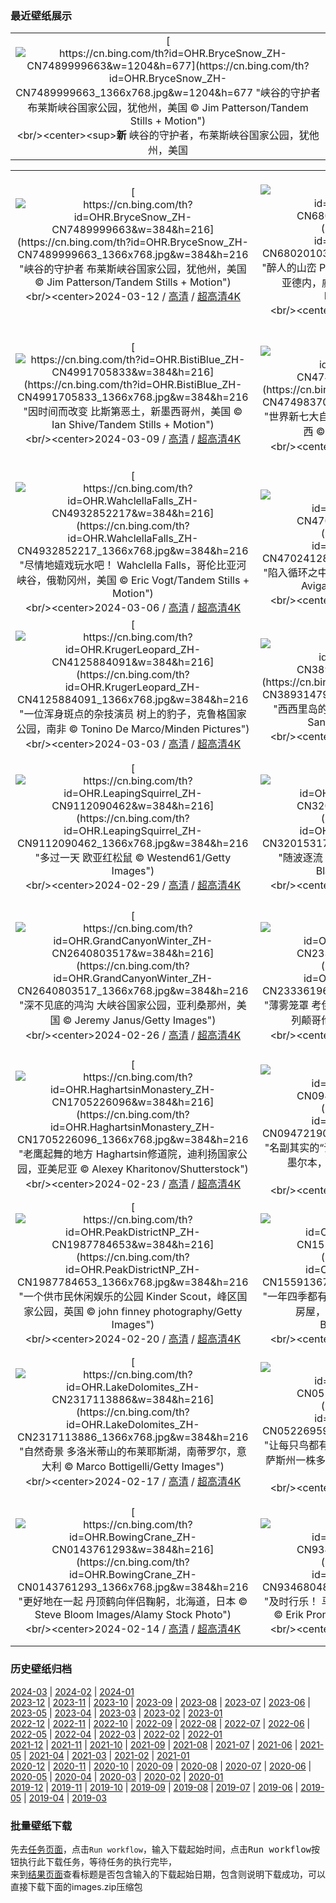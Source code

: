 ### 最近壁纸展示
||
|:---:|
|[![https://cn.bing.com/th?id=OHR.BryceSnow_ZH-CN7489999663&w=1204&h=677](https://cn.bing.com/th?id=OHR.BryceSnow_ZH-CN7489999663_1366x768.jpg&w=1204&h=677 "峡谷的守护者&#10;布莱斯峡谷国家公园，犹他州，美国&#10;© Jim Patterson/Tandem Stills + Motion")](https://cn.bing.com/search?q=%e5%b8%83%e8%8e%b1%e6%96%af%e5%b3%a1%e8%b0%b7%e5%9b%bd%e5%ae%b6%e5%85%ac%e5%9b%ad&form=hpcapt&mkt=zh-cn&filters=HpDate:"20240311_1600")<br/><center><sup>**新**</sup>&nbsp;峡谷的守护者，布莱斯峡谷国家公园，犹他州，美国<center/>|

||||
|:---:|:---:|:---:|
|[![https://cn.bing.com/th?id=OHR.BryceSnow_ZH-CN7489999663&w=384&h=216](https://cn.bing.com/th?id=OHR.BryceSnow_ZH-CN7489999663_1366x768.jpg&w=384&h=216 "峡谷的守护者&#10;布莱斯峡谷国家公园，犹他州，美国&#10;© Jim Patterson/Tandem Stills + Motion")](https://cn.bing.com/search?q=%e5%b8%83%e8%8e%b1%e6%96%af%e5%b3%a1%e8%b0%b7%e5%9b%bd%e5%ae%b6%e5%85%ac%e5%9b%ad&form=hpcapt&mkt=zh-cn&filters=HpDate:"20240311_1600")<br/><center>2024-03-12 / [高清](https://cn.bing.com/th?id=OHR.BryceSnow_ZH-CN7489999663_1920x1200.jpg&w=1920&h=1200) / [超高清4K](https://cn.bing.com/th?id=OHR.BryceSnow_ZH-CN7489999663_UHD.jpg&w=3840&h=2160)<center/>|[![https://cn.bing.com/th?id=OHR.ProseccoItaly_ZH-CN6802010344&w=384&h=216](https://cn.bing.com/th?id=OHR.ProseccoItaly_ZH-CN6802010344_1366x768.jpg&w=384&h=216 "醉人的山峦&#10;Prosecco山丘，科内利亚诺和瓦尔多比亚德内，威内托大区，意大利&#10;© Richard T. Nowitz/Getty Images")](https://cn.bing.com/search?q=%e5%a8%81%e5%86%85%e6%89%98%e5%a4%a7%e5%8c%ba&form=hpcapt&mkt=zh-cn&filters=HpDate:"20240310_1600")<br/><center>2024-03-11 / [高清](https://cn.bing.com/th?id=OHR.ProseccoItaly_ZH-CN6802010344_1920x1200.jpg&w=1920&h=1200) / [超高清4K](https://cn.bing.com/th?id=OHR.ProseccoItaly_ZH-CN6802010344_UHD.jpg&w=3840&h=2160)<center/>|[![https://cn.bing.com/th?id=OHR.BeaumontClock_ZH-CN5288086713&w=384&h=216](https://cn.bing.com/th?id=OHR.BeaumontClock_ZH-CN5288086713_1366x768.jpg&w=384&h=216 "是时候调整时间了&#10;圣哈辛托大厦的机械钟，博蒙特，美国德克萨斯州&#10;© Richard T. Nowitz/Getty Images")](https://cn.bing.com/search?q=%e5%a4%8f%e4%bb%a4%e6%97%b6&form=hpcapt&mkt=zh-cn&filters=HpDate:"20240309_1600")<br/><center>2024-03-10 / [高清](https://cn.bing.com/th?id=OHR.BeaumontClock_ZH-CN5288086713_1920x1200.jpg&w=1920&h=1200) / [超高清4K](https://cn.bing.com/th?id=OHR.BeaumontClock_ZH-CN5288086713_UHD.jpg&w=3840&h=2160)<center/>|
|[![https://cn.bing.com/th?id=OHR.BistiBlue_ZH-CN4991705833&w=384&h=216](https://cn.bing.com/th?id=OHR.BistiBlue_ZH-CN4991705833_1366x768.jpg&w=384&h=216 "因时间而改变&#10;比斯第恶土，新墨西哥州，美国&#10;© Ian Shive/Tandem Stills + Motion")](https://cn.bing.com/search?q=%e6%96%b0%e5%a2%a8%e8%a5%bf%e5%93%a5%e5%b7%9e%e6%af%94%e6%96%af%e7%ac%ac%e6%81%b6%e5%9c%9f&form=hpcapt&mkt=zh-cn&filters=HpDate:"20240308_1600")<br/><center>2024-03-09 / [高清](https://cn.bing.com/th?id=OHR.BistiBlue_ZH-CN4991705833_1920x1200.jpg&w=1920&h=1200) / [超高清4K](https://cn.bing.com/th?id=OHR.BistiBlue_ZH-CN4991705833_UHD.jpg&w=3840&h=2160)<center/>|[![https://cn.bing.com/th?id=OHR.IguazuFalls_ZH-CN4749837052&w=384&h=216](https://cn.bing.com/th?id=OHR.IguazuFalls_ZH-CN4749837052_1366x768.jpg&w=384&h=216 "世界新七大自然奇观之一&#10;伊瓜苏大瀑布鸟瞰图，巴西&#10;© Nido Huebl/Shutterstock")](https://cn.bing.com/search?q=%e4%bc%8a%e7%93%9c%e8%8b%8f%e5%a4%a7%e7%80%91%e5%b8%83&form=hpcapt&mkt=zh-cn&filters=HpDate:"20240307_1600")<br/><center>2024-03-08 / [高清](https://cn.bing.com/th?id=OHR.IguazuFalls_ZH-CN4749837052_1920x1200.jpg&w=1920&h=1200) / [超高清4K](https://cn.bing.com/th?id=OHR.IguazuFalls_ZH-CN4749837052_UHD.jpg&w=3840&h=2160)<center/>|[![https://cn.bing.com/th?id=OHR.TarragonaSpain_ZH-CN5488361711&w=384&h=216](https://cn.bing.com/th?id=OHR.TarragonaSpain_ZH-CN5488361711_1366x768.jpg&w=384&h=216 "攀登新的高峰&#10;Roques de Benet，埃尔斯港自然公园，加泰罗尼亚，西班牙&#10;© Sergi Boixader/Alamy Stock Photo")](https://cn.bing.com/search?q=%e8%a5%bf%e7%8f%ad%e7%89%99%e5%8a%a0%e6%b3%b0%e7%bd%97%e5%b0%bc%e4%ba%9a&form=hpcapt&mkt=zh-cn&filters=HpDate:"20240306_1600")<br/><center>2024-03-07 / [高清](https://cn.bing.com/th?id=OHR.TarragonaSpain_ZH-CN5488361711_1920x1200.jpg&w=1920&h=1200) / [超高清4K](https://cn.bing.com/th?id=OHR.TarragonaSpain_ZH-CN5488361711_UHD.jpg&w=3840&h=2160)<center/>|
|[![https://cn.bing.com/th?id=OHR.WahclellaFalls_ZH-CN4932852217&w=384&h=216](https://cn.bing.com/th?id=OHR.WahclellaFalls_ZH-CN4932852217_1366x768.jpg&w=384&h=216 "尽情地嬉戏玩水吧！&#10;Wahclella Falls，哥伦比亚河峡谷，俄勒冈州，美国&#10;© Eric Vogt/Tandem Stills + Motion")](https://cn.bing.com/search?q=%e4%bf%84%e5%8b%92%e5%86%88%e5%b7%9eWahclella+Falls&form=hpcapt&mkt=zh-cn&filters=HpDate:"20240305_1600")<br/><center>2024-03-06 / [高清](https://cn.bing.com/th?id=OHR.WahclellaFalls_ZH-CN4932852217_1920x1200.jpg&w=1920&h=1200) / [超高清4K](https://cn.bing.com/th?id=OHR.WahclellaFalls_ZH-CN4932852217_UHD.jpg&w=3840&h=2160)<center/>|[![https://cn.bing.com/th?id=OHR.BangkokCircle_ZH-CN4702412806&w=384&h=216](https://cn.bing.com/th?id=OHR.BangkokCircle_ZH-CN4702412806_1366x768.jpg&w=384&h=216 "陷入循环之中？&#10;曼谷的交通圈和高速公路，泰国&#10;© Avigator Fortuner/Shutterstock")](https://cn.bing.com/search?q=%e6%9b%bc%e8%b0%b7&form=hpcapt&mkt=zh-cn&filters=HpDate:"20240304_1600")<br/><center>2024-03-05 / [高清](https://cn.bing.com/th?id=OHR.BangkokCircle_ZH-CN4702412806_1920x1200.jpg&w=1920&h=1200) / [超高清4K](https://cn.bing.com/th?id=OHR.BangkokCircle_ZH-CN4702412806_UHD.jpg&w=3840&h=2160)<center/>|[![https://cn.bing.com/th?id=OHR.ArenalCostaRica_ZH-CN4466297855&w=384&h=216](https://cn.bing.com/th?id=OHR.ArenalCostaRica_ZH-CN4466297855_1366x768.jpg&w=384&h=216 "睡美人&#10;从蒙特维多看到的阿雷纳尔火山,哥斯达黎加&#10;© Lukas Bischoff/Getty Images")](https://cn.bing.com/search?q=%e9%98%bf%e9%9b%b7%e7%ba%b3%e5%b0%94%e7%81%ab%e5%b1%b1&form=hpcapt&mkt=zh-cn&filters=HpDate:"20240303_1600")<br/><center>2024-03-04 / [高清](https://cn.bing.com/th?id=OHR.ArenalCostaRica_ZH-CN4466297855_1920x1200.jpg&w=1920&h=1200) / [超高清4K](https://cn.bing.com/th?id=OHR.ArenalCostaRica_ZH-CN4466297855_UHD.jpg&w=3840&h=2160)<center/>|
|[![https://cn.bing.com/th?id=OHR.KrugerLeopard_ZH-CN4125884091&w=384&h=216](https://cn.bing.com/th?id=OHR.KrugerLeopard_ZH-CN4125884091_1366x768.jpg&w=384&h=216 "一位浑身斑点的杂技演员&#10;树上的豹子，克鲁格国家公园，南非&#10;© Tonino De Marco/Minden Pictures")](https://cn.bing.com/search?q=%e4%b8%96%e7%95%8c%e9%87%8e%e7%94%9f%e5%8a%a8%e7%89%a9%e6%97%a5&form=hpcapt&mkt=zh-cn&filters=HpDate:"20240302_1600")<br/><center>2024-03-03 / [高清](https://cn.bing.com/th?id=OHR.KrugerLeopard_ZH-CN4125884091_1920x1200.jpg&w=1920&h=1200) / [超高清4K](https://cn.bing.com/th?id=OHR.KrugerLeopard_ZH-CN4125884091_UHD.jpg&w=3840&h=2160)<center/>|[![https://cn.bing.com/th?id=OHR.ModicaItaly_ZH-CN3893147952&w=384&h=216](https://cn.bing.com/th?id=OHR.ModicaItaly_ZH-CN3893147952_1366x768.jpg&w=384&h=216 "西西里岛的风光&#10;莫迪卡，西西里岛，意大利&#10;© Sandro Bisaro/Getty Images")](https://cn.bing.com/search?q=%e8%8e%ab%e8%bf%aa%e5%8d%a1&form=hpcapt&mkt=zh-cn&filters=HpDate:"20240301_1600")<br/><center>2024-03-02 / [高清](https://cn.bing.com/th?id=OHR.ModicaItaly_ZH-CN3893147952_1920x1200.jpg&w=1920&h=1200) / [超高清4K](https://cn.bing.com/th?id=OHR.ModicaItaly_ZH-CN3893147952_UHD.jpg&w=3840&h=2160)<center/>|[![https://cn.bing.com/th?id=OHR.Schmetterlingswiese_ZH-CN3740804088&w=384&h=216](https://cn.bing.com/th?id=OHR.Schmetterlingswiese_ZH-CN3740804088_1366x768.jpg&w=384&h=216 "蝶舞翩跹&#10;德国草地上的蝴蝶&#10;© Albert Fertl/Getty Images")](https://cn.bing.com/search?q=%e8%9d%b4%e8%9d%b6&form=hpcapt&mkt=zh-cn&filters=HpDate:"20240229_1600")<br/><center>2024-03-01 / [高清](https://cn.bing.com/th?id=OHR.Schmetterlingswiese_ZH-CN3740804088_1920x1200.jpg&w=1920&h=1200) / [超高清4K](https://cn.bing.com/th?id=OHR.Schmetterlingswiese_ZH-CN3740804088_UHD.jpg&w=3840&h=2160)<center/>|
|[![https://cn.bing.com/th?id=OHR.LeapingSquirrel_ZH-CN9112090462&w=384&h=216](https://cn.bing.com/th?id=OHR.LeapingSquirrel_ZH-CN9112090462_1366x768.jpg&w=384&h=216 "多过一天&#10;欧亚红松鼠&#10;© Westend61/Getty Images")](https://cn.bing.com/search?q=%e6%ac%a7%e4%ba%9a%e7%ba%a2%e6%9d%be%e9%bc%a0&form=hpcapt&mkt=zh-cn&filters=HpDate:"20240228_1600")<br/><center>2024-02-29 / [高清](https://cn.bing.com/th?id=OHR.LeapingSquirrel_ZH-CN9112090462_1920x1200.jpg&w=1920&h=1200) / [超高清4K](https://cn.bing.com/th?id=OHR.LeapingSquirrel_ZH-CN9112090462_UHD.jpg&w=3840&h=2160)<center/>|[![https://cn.bing.com/th?id=OHR.BamburghCastleUK_ZH-CN3201531782&w=384&h=216](https://cn.bing.com/th?id=OHR.BamburghCastleUK_ZH-CN3201531782_1366x768.jpg&w=384&h=216 "随波逐流&#10;班堡城堡，诺森伯兰郡，英格兰&#10;© Blackbeck/Getty Images")](https://cn.bing.com/search?q=%e7%8f%ad%e5%a0%a1%e5%9f%8e%e5%a0%a1+%e8%af%ba%e6%a3%ae%e4%bc%af%e5%85%b0%e9%83%a1&form=hpcapt&mkt=zh-cn&filters=HpDate:"20240227_1600")<br/><center>2024-02-28 / [高清](https://cn.bing.com/th?id=OHR.BamburghCastleUK_ZH-CN3201531782_1920x1200.jpg&w=1920&h=1200) / [超高清4K](https://cn.bing.com/th?id=OHR.BamburghCastleUK_ZH-CN3201531782_UHD.jpg&w=3840&h=2160)<center/>|[![https://cn.bing.com/th?id=OHR.PolarBearCubs_ZH-CN2913942257&w=384&h=216](https://cn.bing.com/th?id=OHR.PolarBearCubs_ZH-CN2913942257_1366x768.jpg&w=384&h=216 "在冰天雪地里玩耍&#10;玩耍的北极熊幼崽，卡克托维克，阿拉斯加州，美国&#10;© Piriya Photography/Getty Images")](https://cn.bing.com/search?q=%e5%8c%97%e6%9e%81%e7%86%8a&form=hpcapt&mkt=zh-cn&filters=HpDate:"20240226_1600")<br/><center>2024-02-27 / [高清](https://cn.bing.com/th?id=OHR.PolarBearCubs_ZH-CN2913942257_1920x1200.jpg&w=1920&h=1200) / [超高清4K](https://cn.bing.com/th?id=OHR.PolarBearCubs_ZH-CN2913942257_UHD.jpg&w=3840&h=2160)<center/>|
|[![https://cn.bing.com/th?id=OHR.GrandCanyonWinter_ZH-CN2640803517&w=384&h=216](https://cn.bing.com/th?id=OHR.GrandCanyonWinter_ZH-CN2640803517_1366x768.jpg&w=384&h=216 "深不见底的鸿沟&#10;大峡谷国家公园，亚利桑那州，美国&#10;© Jeremy Janus/Getty Images")](https://cn.bing.com/search?q=%e5%a4%a7%e5%b3%a1%e8%b0%b7%e5%9b%bd%e5%ae%b6%e5%85%ac%e5%9b%ad&form=hpcapt&mkt=zh-cn&filters=HpDate:"20240225_1600")<br/><center>2024-02-26 / [高清](https://cn.bing.com/th?id=OHR.GrandCanyonWinter_ZH-CN2640803517_1920x1200.jpg&w=1920&h=1200) / [超高清4K](https://cn.bing.com/th?id=OHR.GrandCanyonWinter_ZH-CN2640803517_UHD.jpg&w=3840&h=2160)<center/>|[![https://cn.bing.com/th?id=OHR.MtPrevostDuncan_ZH-CN2333619635&w=384&h=216](https://cn.bing.com/th?id=OHR.MtPrevostDuncan_ZH-CN2333619635_1366x768.jpg&w=384&h=216 "薄雾笼罩&#10;考伊琴山谷的薄雾，温哥华岛，加拿大不列颠哥伦比亚省&#10;© Kevin Oke/Alamy")](https://cn.bing.com/search?q=%e8%80%83%e4%bc%8a%e7%90%b4%e5%b1%b1%e8%b0%b7&form=hpcapt&mkt=zh-cn&filters=HpDate:"20240224_1600")<br/><center>2024-02-25 / [高清](https://cn.bing.com/th?id=OHR.MtPrevostDuncan_ZH-CN2333619635_1920x1200.jpg&w=1920&h=1200) / [超高清4K](https://cn.bing.com/th?id=OHR.MtPrevostDuncan_ZH-CN2333619635_UHD.jpg&w=3840&h=2160)<center/>|[![https://cn.bing.com/th?id=OHR.LaternFestival2024_ZH-CN8050981828&w=384&h=216](https://cn.bing.com/th?id=OHR.LaternFestival2024_ZH-CN8050981828_1366x768.jpg&w=384&h=216 "点亮一盏明灯，愿您万事顺意！&#10;锦里街上悬挂的红色中国灯笼，成都，中国四川省&#10;© Philippe LEJEANVRE/Getty images")](https://cn.bing.com/search?q=%e5%85%83%e5%ae%b5%e8%8a%82&form=hpcapt&mkt=zh-cn&filters=HpDate:"20240223_1600")<br/><center>2024-02-24 / [高清](https://cn.bing.com/th?id=OHR.LaternFestival2024_ZH-CN8050981828_1920x1200.jpg&w=1920&h=1200) / [超高清](https://cn.bing.com/th?id=OHR.LaternFestival2024_ZH-CN8050981828_UHD.jpg)<center/>|
|[![https://cn.bing.com/th?id=OHR.HaghartsinMonastery_ZH-CN1705226096&w=384&h=216](https://cn.bing.com/th?id=OHR.HaghartsinMonastery_ZH-CN1705226096_1366x768.jpg&w=384&h=216 "老鹰起舞的地方&#10;Haghartsin修道院，迪利扬国家公园，亚美尼亚&#10;© Alexey Kharitonov/Shutterstock")](https://cn.bing.com/search?q=%e8%bf%aa%e5%88%a9%e6%89%ac%e5%9b%bd%e5%ae%b6%e5%85%ac%e5%9b%ad&form=hpcapt&mkt=zh-cn&filters=HpDate:"20240222_1600")<br/><center>2024-02-23 / [高清](https://cn.bing.com/th?id=OHR.HaghartsinMonastery_ZH-CN1705226096_1920x1200.jpg&w=1920&h=1200) / [超高清4K](https://cn.bing.com/th?id=OHR.HaghartsinMonastery_ZH-CN1705226096_UHD.jpg&w=3840&h=2160)<center/>|[![https://cn.bing.com/th?id=OHR.BrightonBoxes_ZH-CN0947219018&w=384&h=216](https://cn.bing.com/th?id=OHR.BrightonBoxes_ZH-CN0947219018_1366x768.jpg&w=384&h=216 "名副其实的“调色板盒子”&#10;布莱顿海滩的彩虹小屋，墨尔本，维多利亚州，澳大利亚&#10;© Prasit photo/Getty Images")](https://cn.bing.com/search?q=%e5%b8%83%e8%8e%b1%e9%a1%bf%e6%b5%b7%e6%bb%a9%e7%9a%84%e5%bd%a9%e8%99%b9%e5%b0%8f%e5%b1%8b&form=hpcapt&mkt=zh-cn&filters=HpDate:"20240221_1600")<br/><center>2024-02-22 / [高清](https://cn.bing.com/th?id=OHR.BrightonBoxes_ZH-CN0947219018_1920x1200.jpg&w=1920&h=1200) / [超高清4K](https://cn.bing.com/th?id=OHR.BrightonBoxes_ZH-CN0947219018_UHD.jpg&w=3840&h=2160)<center/>|[![https://cn.bing.com/th?id=OHR.YosemiteFirefall_ZH-CN2236242565&w=384&h=216](https://cn.bing.com/th?id=OHR.YosemiteFirefall_ZH-CN2236242565_1366x768.jpg&w=384&h=216 "一个天然的矛盾体&#10;火瀑布，优胜美地国家公园，加利福尼亚州，美国&#10;© Gregory B Cuvelier/Shutterstock")](https://cn.bing.com/search?q=%e7%81%ab%e7%80%91%e5%b8%83&form=hpcapt&mkt=zh-cn&filters=HpDate:"20240220_1600")<br/><center>2024-02-21 / [高清](https://cn.bing.com/th?id=OHR.YosemiteFirefall_ZH-CN2236242565_1920x1200.jpg&w=1920&h=1200) / [超高清4K](https://cn.bing.com/th?id=OHR.YosemiteFirefall_ZH-CN2236242565_UHD.jpg&w=3840&h=2160)<center/>|
|[![https://cn.bing.com/th?id=OHR.PeakDistrictNP_ZH-CN1987784653&w=384&h=216](https://cn.bing.com/th?id=OHR.PeakDistrictNP_ZH-CN1987784653_1366x768.jpg&w=384&h=216 "一个供市民休闲娱乐的公园&#10;Kinder Scout，峰区国家公园，英国&#10;© john finney photography/Getty Images")](https://cn.bing.com/search?q=%e5%b3%b0%e5%8c%ba%e5%9b%bd%e5%ae%b6%e5%85%ac%e5%9b%ad&form=hpcapt&mkt=zh-cn&filters=HpDate:"20240219_1600")<br/><center>2024-02-20 / [高清](https://cn.bing.com/th?id=OHR.PeakDistrictNP_ZH-CN1987784653_1920x1200.jpg&w=1920&h=1200) / [超高清4K](https://cn.bing.com/th?id=OHR.PeakDistrictNP_ZH-CN1987784653_UHD.jpg&w=3840&h=2160)<center/>|[![https://cn.bing.com/th?id=OHR.CarnavalTenerife_ZH-CN1559136778&w=384&h=216](https://cn.bing.com/th?id=OHR.CarnavalTenerife_ZH-CN1559136778_1366x768.jpg&w=384&h=216 "一年四季都有鲜艳的色彩!&#10;鸟瞰克鲁斯港色彩斑斓的房屋，特内里费岛，西班牙&#10;© Marco Bottigelli/Getty Images")](https://cn.bing.com/search?q=%e5%85%8b%e9%b2%81%e6%96%af%e6%b8%af&form=hpcapt&mkt=zh-cn&filters=HpDate:"20240218_1600")<br/><center>2024-02-19 / [高清](https://cn.bing.com/th?id=OHR.CarnavalTenerife_ZH-CN1559136778_1920x1200.jpg&w=1920&h=1200) / [超高清4K](https://cn.bing.com/th?id=OHR.CarnavalTenerife_ZH-CN1559136778_UHD.jpg&w=3840&h=2160)<center/>|[![https://cn.bing.com/th?id=OHR.DominicaWhales_ZH-CN1293650397&w=384&h=216](https://cn.bing.com/th?id=OHR.DominicaWhales_ZH-CN1293650397_1366x768.jpg&w=384&h=216 "来一口新鲜空气&#10;抹香鲸浮出水面，多米尼克&#10;© Franco Banfi/Minden Pictures")](https://cn.bing.com/search?q=%e6%8a%b9%e9%a6%99%e9%b2%b8&form=hpcapt&mkt=zh-cn&filters=HpDate:"20240217_1600")<br/><center>2024-02-18 / [高清](https://cn.bing.com/th?id=OHR.DominicaWhales_ZH-CN1293650397_1920x1200.jpg&w=1920&h=1200) / [超高清4K](https://cn.bing.com/th?id=OHR.DominicaWhales_ZH-CN1293650397_UHD.jpg&w=3840&h=2160)<center/>|
|[![https://cn.bing.com/th?id=OHR.LakeDolomites_ZH-CN2317113886&w=384&h=216](https://cn.bing.com/th?id=OHR.LakeDolomites_ZH-CN2317113886_1366x768.jpg&w=384&h=216 "自然奇景&#10;多洛米蒂山的布莱耶斯湖，南蒂罗尔，意大利&#10;© Marco Bottigelli/Getty Images")](https://cn.bing.com/search?q=%e5%b8%83%e8%8e%b1%e8%80%b6%e6%96%af%e6%b9%96&form=hpcapt&mkt=zh-cn&filters=HpDate:"20240216_1600")<br/><center>2024-02-17 / [高清](https://cn.bing.com/th?id=OHR.LakeDolomites_ZH-CN2317113886_1920x1200.jpg&w=1920&h=1200) / [超高清4K](https://cn.bing.com/th?id=OHR.LakeDolomites_ZH-CN2317113886_UHD.jpg&w=3840&h=2160)<center/>|[![https://cn.bing.com/th?id=OHR.BackyardBird_ZH-CN0522695977&w=384&h=216](https://cn.bing.com/th?id=OHR.BackyardBird_ZH-CN0522695977_1366x768.jpg&w=384&h=216 "让每只鸟都有价值&#10;一只雌性灰额主红雀栖息在德克萨斯州一株多刺仙人掌上，美国&#10;© outtakes/Getty Images")](https://cn.bing.com/search?q=%e7%81%b0%e9%a2%9d%e4%b8%bb%e7%ba%a2%e9%9b%80&form=hpcapt&mkt=zh-cn&filters=HpDate:"20240215_1600")<br/><center>2024-02-16 / [高清](https://cn.bing.com/th?id=OHR.BackyardBird_ZH-CN0522695977_1920x1200.jpg&w=1920&h=1200) / [超高清4K](https://cn.bing.com/th?id=OHR.BackyardBird_ZH-CN0522695977_UHD.jpg&w=3840&h=2160)<center/>|[![https://cn.bing.com/th?id=OHR.HippopotamusDay_ZH-CN0518367336&w=384&h=216](https://cn.bing.com/th?id=OHR.HippopotamusDay_ZH-CN0518367336_1366x768.jpg&w=384&h=216 "河马日快乐！&#10;河马妈妈和小河马，南卢安瓜国家公园，赞比亚&#10;© Nature Picture Library/Alamy Stock Photo")](https://cn.bing.com/search?q=%e6%b2%b3%e9%a9%ac&form=hpcapt&mkt=zh-cn&filters=HpDate:"20240214_1600")<br/><center>2024-02-15 / [高清](https://cn.bing.com/th?id=OHR.HippopotamusDay_ZH-CN0518367336_1920x1200.jpg&w=1920&h=1200) / [超高清4K](https://cn.bing.com/th?id=OHR.HippopotamusDay_ZH-CN0518367336_UHD.jpg&w=3840&h=2160)<center/>|
|[![https://cn.bing.com/th?id=OHR.BowingCrane_ZH-CN0143761293&w=384&h=216](https://cn.bing.com/th?id=OHR.BowingCrane_ZH-CN0143761293_1366x768.jpg&w=384&h=216 "更好地在一起&#10;丹顶鹤向伴侣鞠躬，北海道，日本&#10;© Steve Bloom Images/Alamy Stock Photo")](https://cn.bing.com/search?q=%e6%83%85%e4%ba%ba%e8%8a%82&form=hpcapt&mkt=zh-cn&filters=HpDate:"20240213_1600")<br/><center>2024-02-14 / [高清](https://cn.bing.com/th?id=OHR.BowingCrane_ZH-CN0143761293_1920x1200.jpg&w=1920&h=1200) / [超高清4K](https://cn.bing.com/th?id=OHR.BowingCrane_ZH-CN0143761293_UHD.jpg&w=3840&h=2160)<center/>|[![https://cn.bing.com/th?id=OHR.MarignyBeads_ZH-CN9346804869&w=384&h=216](https://cn.bing.com/th?id=OHR.MarignyBeads_ZH-CN9346804869_1366x768.jpg&w=384&h=216 "及时行乐！&#10;马里尼的狂欢节彩珠，新奥尔良，美国&#10;© Erik Pronske Photography/Getty Images")](https://cn.bing.com/search?q=%e9%a9%ac%e8%92%82%c2%b7%e6%a0%bc%e6%8b%89%e6%96%af%e7%8b%82%e6%ac%a2%e8%8a%82&form=hpcapt&mkt=zh-cn&filters=HpDate:"20240212_1600")<br/><center>2024-02-13 / [高清](https://cn.bing.com/th?id=OHR.MarignyBeads_ZH-CN9346804869_1920x1200.jpg&w=1920&h=1200) / [超高清4K](https://cn.bing.com/th?id=OHR.MarignyBeads_ZH-CN9346804869_UHD.jpg&w=3840&h=2160)<center/>|[![https://cn.bing.com/th?id=OHR.GiantTortoise_ZH-CN9220903689&w=384&h=216](https://cn.bing.com/th?id=OHR.GiantTortoise_ZH-CN9220903689_1366x768.jpg&w=384&h=216 "甜蜜的火山家园&#10;阿尔塞多火山象龟, 伊莎贝拉岛, 加拉帕戈斯群岛，厄瓜多尔&#10;© Tui De Roy/Minden Pictures")](https://cn.bing.com/search?q=%e5%8a%a0%e6%8b%89%e5%b8%95%e6%88%88%e6%96%af%e7%be%a4%e5%b2%9b&form=hpcapt&mkt=zh-cn&filters=HpDate:"20240211_1600")<br/><center>2024-02-12 / [高清](https://cn.bing.com/th?id=OHR.GiantTortoise_ZH-CN9220903689_1920x1200.jpg&w=1920&h=1200) / [超高清4K](https://cn.bing.com/th?id=OHR.GiantTortoise_ZH-CN9220903689_UHD.jpg&w=3840&h=2160)<center/>|


### 历史壁纸归档
[2024-03](views/2024/2024-03.md) | [2024-02](views/2024/2024-02.md) | [2024-01](views/2024/2024-01.md)  
[2023-12](views/2023/2023-12.md) | [2023-11](views/2023/2023-11.md) | [2023-10](views/2023/2023-10.md) | [2023-09](views/2023/2023-09.md) | [2023-08](views/2023/2023-08.md) | [2023-07](views/2023/2023-07.md) | [2023-06](views/2023/2023-06.md) | [2023-05](views/2023/2023-05.md) | [2023-04](views/2023/2023-04.md) | [2023-03](views/2023/2023-03.md) | [2023-02](views/2023/2023-02.md) | [2023-01](views/2023/2023-01.md)  
[2022-12](views/2022/2022-12.md) | [2022-11](views/2022/2022-11.md) | [2022-10](views/2022/2022-10.md) | [2022-09](views/2022/2022-09.md) | [2022-08](views/2022/2022-08.md) | [2022-07](views/2022/2022-07.md) | [2022-06](views/2022/2022-06.md) | [2022-05](views/2022/2022-05.md) | [2022-04](views/2022/2022-04.md) | [2022-03](views/2022/2022-03.md) | [2022-02](views/2022/2022-02.md) | [2022-01](views/2022/2022-01.md)  
[2021-12](views/2021/2021-12.md) | [2021-11](views/2021/2021-11.md) | [2021-10](views/2021/2021-10.md) | [2021-09](views/2021/2021-09.md) | [2021-08](views/2021/2021-08.md) | [2021-07](views/2021/2021-07.md) | [2021-06](views/2021/2021-06.md) | [2021-05](views/2021/2021-05.md) | [2021-04](views/2021/2021-04.md) | [2021-03](views/2021/2021-03.md) | [2021-02](views/2021/2021-02.md) | [2021-01](views/2021/2021-01.md)  
[2020-12](views/2020/2020-12.md) | [2020-11](views/2020/2020-11.md) | [2020-10](views/2020/2020-10.md) | [2020-09](views/2020/2020-09.md) | [2020-08](views/2020/2020-08.md) | [2020-07](views/2020/2020-07.md) | [2020-06](views/2020/2020-06.md) | [2020-05](views/2020/2020-05.md) | [2020-04](views/2020/2020-04.md) | [2020-03](views/2020/2020-03.md) | [2020-02](views/2020/2020-02.md) | [2020-01](views/2020/2020-01.md)  
[2019-12](views/2019/2019-12.md) | [2019-11](views/2019/2019-11.md) | [2019-10](views/2019/2019-10.md) | [2019-09](views/2019/2019-09.md) | [2019-08](views/2019/2019-08.md) | [2019-07](views/2019/2019-07.md) | [2019-06](views/2019/2019-06.md) | [2019-05](views/2019/2019-05.md) | [2019-04](views/2019/2019-04.md) | [2019-03](views/2019/2019-03.md)


### 批量壁纸下载
先去[任务页面](https://github.com/wefashe/image-save/actions/workflows/mydown.yml)，点击`Run workflow`，输入下载起始时间，点击<kbd>Run workflow</kbd>按钮执行此下载任务，等待任务的执行完毕，  
来到[结果页面](https://github.com/wefashe/image-save/releases/tag/down_zip_tag)查看标题是否包含输入的下载起始日期，包含则说明下载成功，可以直接下载下面的images.zip压缩包  
